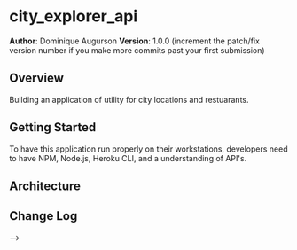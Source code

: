 # city_explorer_api

**Author**: Dominique Augurson
**Version**: 1.0.0 (increment the patch/fix version number if you make more commits past your first submission)

## Overview
<!-- Provide a high level overview of what this application is and why you are building it, beyond the fact that it's an assignment for this class. (i.e. What's your problem domain?) -->

Building an application of utility for city locations and restuarants.

## Getting Started
<!-- What are the steps that a user must take in order to build this app on their own machine and get it running? -->

To have this application run properly on their workstations, developers need to have NPM, Node.js, Heroku CLI, and a understanding of API's.

## Architecture
<!-- Provide a detailed description of the application design. What technologies (languages, libraries, etc) you're using, and any other relevant design information. -->

## Change Log
<!-- Use this area to document the iterative changes made to your application as each feature is successfully implemented. Use time stamps. Here's an examples:

01-01-2001 4:59pm - Application now has a fully-functional express server, with a GET route for the location resource.

## Credits and Collaborations
<!-- Give credit (and a link) to other people or resources that helped you build this application. -->
-->
